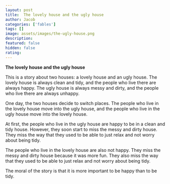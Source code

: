 ```yaml
---
layout: post
title:  The lovely house and the ugly house
author: Jacob
categories: ['fables']
tags: []
image: assets/images/the-ugly-house.png
description: 
featured: false
hidden: false
rating: 
---
```


**The lovely house and the ugly house**

This is a story about two houses: a lovely house and an ugly house. The lovely house is always clean and tidy, and the people who live there are always happy. The ugly house is always messy and dirty, and the people who live there are always unhappy.

One day, the two houses decide to switch places. The people who live in the lovely house move into the ugly house, and the people who live in the ugly house move into the lovely house.

At first, the people who live in the ugly house are happy to be in a clean and tidy house. However, they soon start to miss the messy and dirty house. They miss the way that they used to be able to just relax and not worry about being tidy.

The people who live in the lovely house are also not happy. They miss the messy and dirty house because it was more fun. They also miss the way that they used to be able to just relax and not worry about being tidy.

The moral of the story is that it is more important to be happy than to be tidy.
